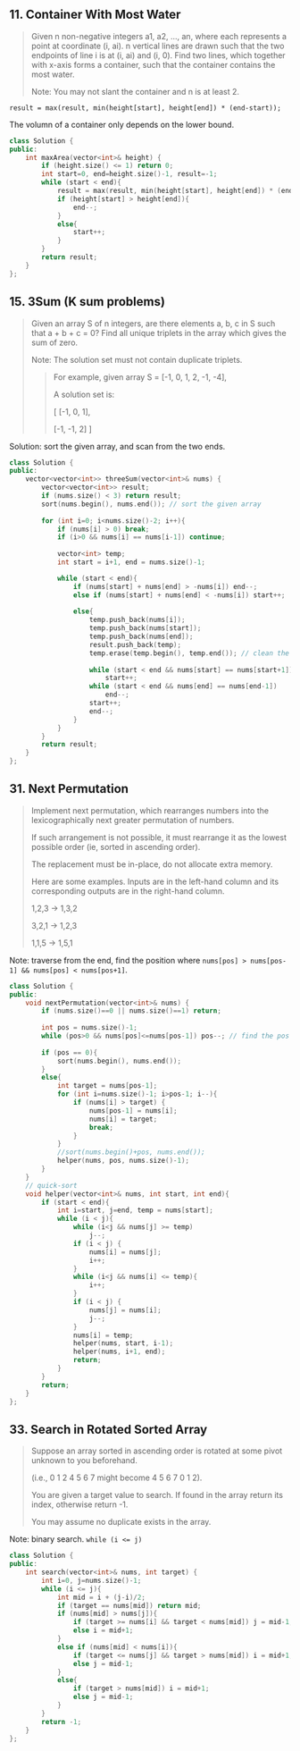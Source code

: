 ## 11. Container With Most Water

> Given n non-negative integers a1, a2, ..., an, where each represents a point at coordinate (i, ai). n vertical lines are drawn such that the two endpoints of line i is at (i, ai) and (i, 0). Find two lines, which together with x-axis forms a container, such that the container contains the most water.
> 
> Note: You may not slant the container and n is at least 2.

```result = max(result, min(height[start], height[end]) * (end-start));```

The volumn of a container only depends on the lower bound. 

```cpp
class Solution {
public:
    int maxArea(vector<int>& height) {
        if (height.size() <= 1) return 0;
        int start=0, end=height.size()-1, result=-1;
        while (start < end){
            result = max(result, min(height[start], height[end]) * (end-start));
            if (height[start] > height[end]){
                end--;
            }
            else{
                start++;
            }
        }
        return result;
    }
};
```

## 15. 3Sum (K sum problems)

> Given an array S of n integers, are there elements a, b, c in S such that a + b + c = 0? Find all unique triplets in the array which gives the sum of zero.
> 
> Note: The solution set must not contain duplicate triplets.
> 
> > For example, given array S = [-1, 0, 1, 2, -1, -4],
> > 
> > A solution set is:
> > 
> > [
> >   [-1, 0, 1],
> > 
> >   [-1, -1, 2]
> > ]

Solution: sort the given array, and scan from the two ends.

```cpp
class Solution {
public:
    vector<vector<int>> threeSum(vector<int>& nums) {
        vector<vector<int>> result;
        if (nums.size() < 3) return result;
        sort(nums.begin(), nums.end()); // sort the given array
        
        for (int i=0; i<nums.size()-2; i++){
            if (nums[i] > 0) break;
            if (i>0 && nums[i] == nums[i-1]) continue;
            
            vector<int> temp;
            int start = i+1, end = nums.size()-1;

            while (start < end){
                if (nums[start] + nums[end] > -nums[i]) end--;
                else if (nums[start] + nums[end] < -nums[i]) start++;
                
                else{
                    temp.push_back(nums[i]);
                    temp.push_back(nums[start]);
                    temp.push_back(nums[end]);
                    result.push_back(temp);
                    temp.erase(temp.begin(), temp.end()); // clean the memory.
                    
                    while (start < end && nums[start] == nums[start+1])
                        start++;
                    while (start < end && nums[end] == nums[end-1])
                        end--;
                    start++;
                    end--;
                }
            }
        }
        return result;
    }
};
```

## 31. Next Permutation

> Implement next permutation, which rearranges numbers into the lexicographically next greater permutation of numbers.
> 
> If such arrangement is not possible, it must rearrange it as the lowest possible order (ie, sorted in ascending order).
> 
> The replacement must be in-place, do not allocate extra memory.
> 
> Here are some examples. Inputs are in the left-hand column and its corresponding outputs are in the right-hand column.
> 
> 1,2,3 → 1,3,2
> 
> 3,2,1 → 1,2,3
> 
> 1,1,5 → 1,5,1

Note: traverse from the end, find the position where ```nums[pos] > nums[pos-1] && nums[pos] < nums[pos+1]```.

```cpp
class Solution {
public:
    void nextPermutation(vector<int>& nums) {
        if (nums.size()==0 || nums.size()==1) return;
        
        int pos = nums.size()-1;
        while (pos>0 && nums[pos]<=nums[pos-1]) pos--; // find the pos
        
        if (pos == 0){
            sort(nums.begin(), nums.end());
        }
        else{
            int target = nums[pos-1];
            for (int i=nums.size()-1; i>pos-1; i--){
                if (nums[i] > target) {
                    nums[pos-1] = nums[i];
                    nums[i] = target;
                    break;
                }
            }
            //sort(nums.begin()+pos, nums.end());
            helper(nums, pos, nums.size()-1);
        }
    }
    // quick-sort
    void helper(vector<int>& nums, int start, int end){
        if (start < end){
            int i=start, j=end, temp = nums[start];
            while (i < j){
                while (i<j && nums[j] >= temp)
                    j--;
                if (i < j) {
                    nums[i] = nums[j];
                    i++;
                }
                while (i<j && nums[i] <= temp){
                    i++;
                }
                if (i < j) {
                    nums[j] = nums[i];
                    j--;
                }
                nums[i] = temp;
                helper(nums, start, i-1);
                helper(nums, i+1, end);
                return;
            }
        }
        return;
    }
};
```

## 33. Search in Rotated Sorted Array

> Suppose an array sorted in ascending order is rotated at some pivot unknown to you beforehand.
> 
> (i.e., 0 1 2 4 5 6 7 might become 4 5 6 7 0 1 2).
> 
> You are given a target value to search. If found in the array return its index, otherwise return -1.
> 
> You may assume no duplicate exists in the array.

Note: binary search. ```while (i <= j)```

```cpp
class Solution {
public:
    int search(vector<int>& nums, int target) {
        int i=0, j=nums.size()-1;
        while (i <= j){
            int mid = i + (j-i)/2;
            if (target == nums[mid]) return mid;
            if (nums[mid] > nums[j]){
                if (target >= nums[i] && target < nums[mid]) j = mid-1;
                else i = mid+1;
            }
            else if (nums[mid] < nums[i]){
                if (target <= nums[j] && target > nums[mid]) i = mid+1;
                else j = mid-1;
            }
            else{
                if (target > nums[mid]) i = mid+1;
                else j = mid-1;
            }
        }
        return -1;
    }
};
```


